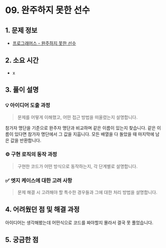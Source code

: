 # 09. 완주하지 못한 선수

## 1. 문제 정보
- [프로그래머스 - 완주하지 못한 선수](https://school.programmers.co.kr/learn/courses/30/lessons/42576)

## 2. 소요 시간
- x

## 3. 풀이 설명
### 💡 아이디어 도출 과정
> 문제를 어떻게 이해했고, 어떤 접근 방법을 떠올렸는지 설명합니다.

참가자 명단을 기준으로 완주자 명단과 비교하며 같은 이름이 있는지 찾습니다.
같은 이름이 있다면 참가자 명단에서 그 값을 지웁니다.
모든 배열을 다 돌았을 때 마지막에 남은 값을 반환합니다.



### ⚙️ 구현 로직의 동작 과정
> 구현한 코드가 어떤 방식으로 동작하는지, 각 단계별로 설명합니다.


### ✅ 엣지 케이스에 대한 고려 사항
> 문제 해결 시 고려해야 할 특수한 경우들과 그에 대한 처리 방법을 설명합니다.


## 4. 어려웠던 점 및 해결 과정

아이디어는 생각해봤는데 어떤식으로 코드를 짜야할지 몰라서 결국 못 풀었습니다.

## 5. 궁금한 점
